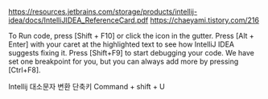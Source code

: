 
https://resources.jetbrains.com/storage/products/intellij-idea/docs/IntelliJIDEA_ReferenceCard.pdf
https://chaeyami.tistory.com/216



To Run code, press [Shift + F10] or click the <icon src="AllIcons.Actions.Execute"/> icon in the gutter.
Press [Alt + Enter] with your caret at the highlighted text to see how IntelliJ IDEA suggests fixing it.
Press [Shift+F9] to start debugging your code. We have set one <icon src="AllIcons.Debugger.Db_set_breakpoint"/> breakpoint for you, but you can always add more by pressing [Ctrl+F8].

Intellij 대소문자  변환 단축키
Command + shift + U


